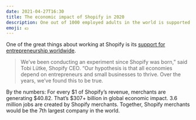 ```yaml
---
date: 2021-04-27T16:30
title: The economic impact of Shopify in 2020
description: One out of 1000 employed adults in the world is supported by a Shopify merchant.
emoji: 💶
---
```


One of the great things about working at Shopify is its [support for entrepreneurship worldwide][link].

> We’ve been conducting an experiment since Shopify was born,” said Tobi Lütke, Shopify CEO. “Our hypothesis is that all economies depend on entrepreneurs and small businesses to thrive. Over the years, we’ve found this to be true.

By the numbers: For every $1 of Shopify’s revenue, merchants are generating $40.82. That’s $307+ billion in global economic impact. 3.6 million jobs are created by Shopify merchants. Together, Shopify merchants would be the 7th largest company in the world.

[link]: https://news.shopify.com/the-shopify-effect-36m-jobs-and-307b-in-economic-impact-in-2020
